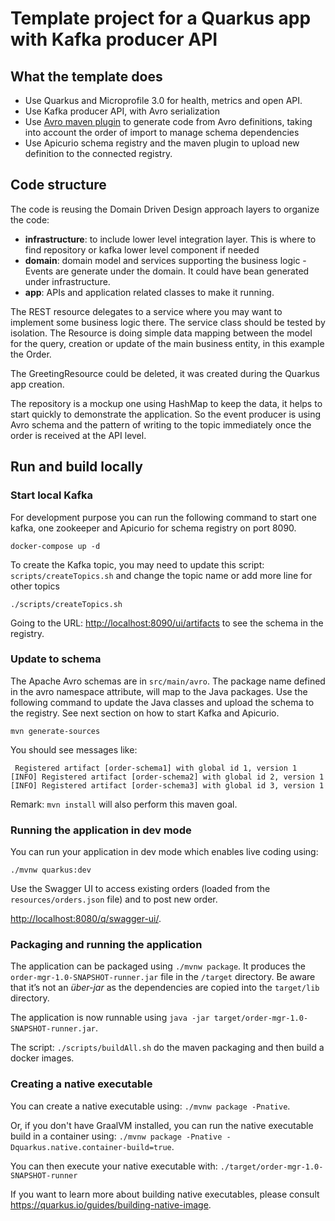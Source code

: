 # Template project for a Quarkus app with Kafka producer API

## What the template does

* Use Quarkus and Microprofile 3.0 for health, metrics and open API.
* Use Kafka producer API, with Avro serialization
* Use [Avro maven plugin](https://avro.apache.org/docs/current/gettingstartedjava.html#Serializing+and+deserializing+without+code+generation) to generate code from Avro definitions, taking into account the order of import to manage schema dependencies
* Use Apicurio schema registry and the maven plugin to upload new definition to the connected registry.


## Code structure

The code is reusing the Domain Driven Design approach layers to organize the code:

* **infrastructure**: to include lower level integration layer. This is where to find repository or kafka lower level component if needed
* **domain**: domain model and services supporting the business logic - Events are generate under the domain. It could have bean generated under infrastructure.
* **app**: APIs and application related classes to make it running.

The REST resource delegates to a service where you may want to implement some business logic there. The service class should be tested by isolation. The Resource is doing simple data mapping between the model for the query, creation or update of the main business entity, in this example the Order. 

The GreetingResource could be deleted, it was created during the Quarkus app creation.

The repository is a mockup one using HashMap to keep the data, it helps to start quickly to demonstrate the application. So the event producer is using Avro schema and the pattern of writing to the topic immediately once the order is received at the API level. 

## Run and build locally

### Start local Kafka

For development purpose you can run the following command to start one kafka, one zookeeper and Apicurio for schema registry on port 8090.

```shell
docker-compose up -d
```

To create the Kafka topic, you may need to update this script: `scripts/createTopics.sh` and change the topic name or add more line for other topics

```shell
./scripts/createTopics.sh
```

Going to the URL: [http://localhost:8090/ui/artifacts](http://localhost:8090/ui/artifacts) to see the schema in the registry.

### Update to schema

The Apache Avro schemas are in `src/main/avro`. The package name defined in the avro namespace attribute, will map to the Java packages. Use the following command to update the Java classes and upload the schema to the registry. See next section on how to start Kafka and Apicurio.

```shell
mvn generate-sources
```

You should see messages like:

```
 Registered artifact [order-schema1] with global id 1, version 1
[INFO] Registered artifact [order-schema2] with global id 2, version 1
[INFO] Registered artifact [order-schema3] with global id 3, version 1
```

Remark: `mvn install` will also perform this maven goal.

### Running the application in dev mode

You can run your application in dev mode which enables live coding using:

```
./mvnw quarkus:dev
```

Use the Swagger UI to access existing orders (loaded from the `resources/orders.json` file) and to post new order.

[http://localhost:8080/q/swagger-ui/](http://localhost:8080/q/swagger-ui/).

### Packaging and running the application

The application can be packaged using `./mvnw package`.
It produces the `order-mgr-1.0-SNAPSHOT-runner.jar` file in the `/target` directory.
Be aware that it’s not an _über-jar_ as the dependencies are copied into the `target/lib` directory.

The application is now runnable using `java -jar target/order-mgr-1.0-SNAPSHOT-runner.jar`.

The script: `./scripts/buildAll.sh` do the maven packaging and then build a docker images.

### Creating a native executable

You can create a native executable using: `./mvnw package -Pnative`.

Or, if you don't have GraalVM installed, you can run the native executable build in a container using: `./mvnw package -Pnative -Dquarkus.native.container-build=true`.

You can then execute your native executable with: `./target/order-mgr-1.0-SNAPSHOT-runner`

If you want to learn more about building native executables, please consult https://quarkus.io/guides/building-native-image.
